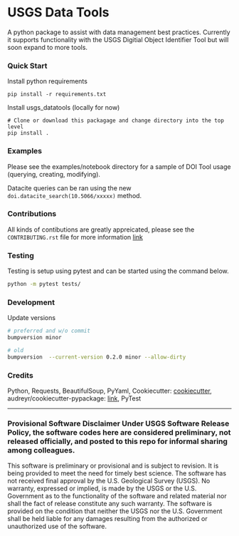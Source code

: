 # USGS Data Tools

A python package to assist with data management best practices. Currently it supports functionality with the USGS Digitial Object Identifier Tool but will soon expand to more tools.  

### Quick Start

Install python requirements

```
pip install -r requirements.txt
```

Install usgs_datatools (locally for now)

```
# Clone or download this packagage and change directory into the top level
pip install .
```

### Examples

Please see the examples/notebook directory for a sample of DOI Tool usage (querying, creating, modifying).

Datacite queries can be ran using the new ```doi.datacite_search(10.5066/xxxxx)``` method.

### Contributions

All kinds of contibutions are greatly appreicated, please see the ```CONTRIBUTING.rst``` file for more information [link](https://github.com/bserna-usgs/usgs_datatools/blob/master/CONTRIBUTING.rst)


### Testing

Testing is setup using pytest and can be started using the command below.

```sh
python -m pytest tests/
```

### Development

Update versions

```sh
# preferred and w/o commit 
bumpversion minor

# old
bumpversion  --current-version 0.2.0 minor --allow-dirty
```


### Credits

Python, Requests, BeautifulSoup, PyYaml, Cookiecutter: [cookiecutter](https://github.com/audreyr/cookiecutter), audreyr/cookiecutter-pypackage: [link](https://github.com/audreyr/cookiecutter-pypackage), PyTest

<hr>

### Provisional Software Disclaimer Under USGS Software Release Policy, the software codes here are considered preliminary, not released officially, and posted to this repo for informal sharing among colleagues.

This software is preliminary or provisional and is subject to revision. It is being provided to meet the need for timely best science. The software has not received final approval by the U.S. Geological Survey (USGS). No warranty, expressed or implied, is made by the USGS or the U.S. Government as to the functionality of the software and related material nor shall the fact of release constitute any such warranty. The software is provided on the condition that neither the USGS nor the U.S. Government shall be held liable for any damages resulting from the authorized or unauthorized use of the software.
